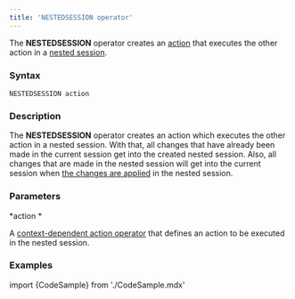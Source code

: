 ```yaml
---
title: 'NESTEDSESSION operator'
---
```


The **NESTEDSESSION** operator creates an [action](Actions.md) that executes the other action in a [nested session](New_session_NEWSESSION_NESTEDSESSION_.md#nested).

### Syntax

    NESTEDSESSION action 

### Description

The **NESTEDSESSION** operator creates an action which executes the other action in a nested session. With that, all changes that have already been made in the current session get into the created nested session. Also, all changes that are made in the nested session will get into the current session when [the changes are applied](Apply_changes_APPLY_.md) in the nested session.

### Parameters

*action *

A [context-dependent action operator](Action_operator.md#contextdependent) that defines an action to be executed in the nested session.

### Examples


import {CodeSample} from './CodeSample.mdx'

<CodeSample url="https://documentation.lsfusion.org/sample?file=ActionSample&block=nestedsession"/>

  
